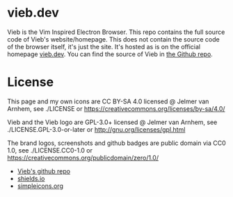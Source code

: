 vieb.dev
========

Vieb is the Vim Inspired Electron Browser.
This repo contains the full source code of Vieb's website/homepage.
This does not contain the source code of the browser itself, it's just the site.
It's hosted as is on the official homepage [vieb.dev](https://vieb.dev).
You can find the source of Vieb in [the Github repo](https://github.com/Jelmerro/Vieb).

# License

This page and my own icons are CC BY-SA 4.0 licensed @ Jelmer van Arnhem,
see ./LICENSE or https://creativecommons.org/licenses/by-sa/4.0/

Vieb and the Vieb logo are GPL-3.0+ licensed @ Jelmer van Arnhem,
see ./LICENSE.GPL-3.0-or-later or http://gnu.org/licenses/gpl.html

The brand logos, screenshots and github badges are public domain via CC0 1.0,
see ./LICENSE.CC0-1.0 or https://creativecommons.org/publicdomain/zero/1.0/

- [Vieb's github repo](https://github.com/Jelmerro/Vieb)
- [shields.io](https://shields.io)
- [simpleicons.org](https://simpleicons.org/)
